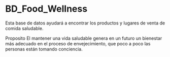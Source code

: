 # BD_Food_Wellness
Esta base de datos ayudará a encontrar los productos y lugares de venta de comida saludable.  

Proposito 
El mantener una vida saludable genera en un futuro un bienestar más adecuado en el
proceso de envejecimiento, que poco a poco las personas están tomando conciencia.


 
